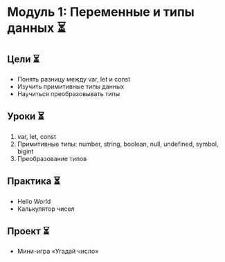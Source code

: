 # Модуль 1: Переменные и типы данных ⏳

## Цели ⏳
- Понять разницу между var, let и const
- Изучить примитивные типы данных
- Научиться преобразовывать типы

## Уроки ⏳
1. var, let, const
2. Примитивные типы: number, string, boolean, null, undefined, symbol, bigint
3. Преобразование типов

## Практика ⏳
- Hello World
- Калькулятор чисел

## Проект ⏳
- Мини-игра «Угадай число»